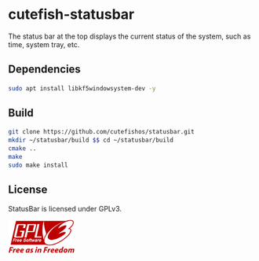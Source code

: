 # cutefish-statusbar

The status bar at the top displays the current status of the system, such as time, system tray, etc.

## Dependencies

```bash
sudo apt install libkf5windowsystem-dev -y
```

## Build

```bash
git clone https://github.com/cutefishos/statusbar.git
mkdir ~/statusbar/build $$ cd ~/statusbar/build
cmake ..
make
sudo make install
```

## License

StatusBar is licensed under GPLv3.

![GPLv3](https://raw.githubusercontent.com/cutefish-ubuntu/cutefish-ubuntu/master/img/gpl3.png)
